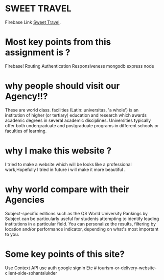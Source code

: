 # SWEET TRAVEL

Firebase Link [Sweet Travel](https://sweet-travel-d2473.web.app/).

# Most key points from this assignment is ?
Firebase!
Routing
Authentication
Responsiveness
mongodb
express
node

# why people should visit our Agency!!?
 These are world class. facilities (Latin: universitas, 'a whole') is an institution of higher (or tertiary) education and research which awards academic degrees in several academic disciplines. Universities typically offer both undergraduate and postgraduate programs in different schools or faculties of learning.


 # why I make this website ?
 I tried to make a website which will be looks like a professional work,Hopefully I tried in future i will make it more beautiful .


 # why world compare with their Agencies

 Subject-specific editions such as the QS World University Rankings by Subject can be particularly useful for students attempting to identify leading institutions in a particular field. You can personalize the results, filtering by location and/or performance indicator, depending on what's most important to you.

# Some key points of this site?
Use Context API
use auth
google signIn 
Etc 
#   t o u r i s m - o r - d e l i v e r y - w e b s i t e - c l i e n t - s i d e - s o h a n t a l u k d e r  
 